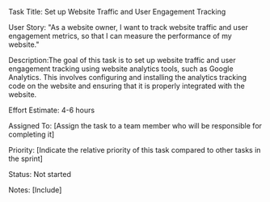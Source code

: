 Task Title:  Set up Website Traffic and User Engagement Tracking

User Story: "As a website owner, I want to track website traffic and user engagement metrics, so that I can measure the performance of my website."

Description:The goal of this task is to set up website traffic and user engagement tracking using website analytics tools, such as Google Analytics. This involves configuring and installing the analytics tracking code on the website and ensuring that it is properly integrated with the website.

Effort Estimate: 4-6 hours

Assigned To: [Assign the task to a team member who will be responsible for completing it]

Priority: [Indicate the relative priority of this task compared to other tasks in the sprint]

Status:  Not started 

Notes: [Include]

